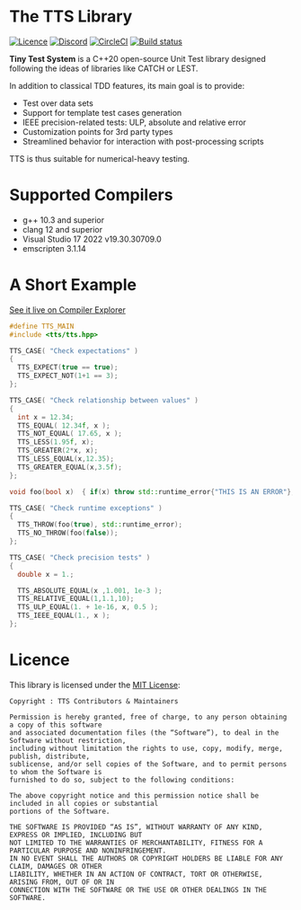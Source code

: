 # The TTS Library

[![Licence](https://img.shields.io/github/license/jfalcou/tts?style=plastic)](https://img.shields.io/github/license/jfalcou/tts?style=plastic)
[![Discord](https://img.shields.io/discord/692734675726237696?style=plastic)](https://discord.com/channels/692734675726237696/692735300522344468)
[![CircleCI](https://circleci.com/gh/jfalcou/tts.svg?style=svg&circle-token=8482adcf5f6785a67d19cf73b6fd4959d53e0e25)](https://circleci.com/gh/jfalcou/tts)
[![Build status](https://ci.appveyor.com/api/projects/status/020yd3e6dwhu4dae/branch/master?svg=true)](https://ci.appveyor.com/project/jfalcou/tts/branch/master)

**Tiny Test System** is a C++20 open-source Unit Test library designed following the ideas of
libraries like CATCH or LEST.

In addition to classical TDD features, its main goal is to provide:

- Test over data sets
- Support for template test cases generation
- IEEE precision-related tests: ULP, absolute and relative error
- Customization points for 3rd party types
- Streamlined behavior for interaction with post-processing scripts

TTS is thus suitable for numerical-heavy testing.

# Supported Compilers
  * g++ 10.3 and superior
  * clang 12 and superior
  * Visual Studio 17 2022 v19.30.30709.0
  * emscripten 3.1.14

# A Short Example

[See it live on Compiler Explorer](https://godbolt.org/z/cM5sxMxjo)

~~~~~~~~~~~~~~~~~~~~~~~~~~~~~~~~~~~~~~~~ c++
#define TTS_MAIN
#include <tts/tts.hpp>

TTS_CASE( "Check expectations" )
{
  TTS_EXPECT(true == true);
  TTS_EXPECT_NOT(1+1 == 3);
};

TTS_CASE( "Check relationship between values" )
{
  int x = 12.34;
  TTS_EQUAL( 12.34f, x );
  TTS_NOT_EQUAL( 17.65, x );
  TTS_LESS(1.95f, x);
  TTS_GREATER(2*x, x);
  TTS_LESS_EQUAL(x,12.35);
  TTS_GREATER_EQUAL(x,3.5f);
};

void foo(bool x)  { if(x) throw std::runtime_error{"THIS IS AN ERROR"}; }

TTS_CASE( "Check runtime exceptions" )
{
  TTS_THROW(foo(true), std::runtime_error);
  TTS_NO_THROW(foo(false));
};

TTS_CASE( "Check precision tests" )
{
  double x = 1.;

  TTS_ABSOLUTE_EQUAL(x ,1.001, 1e-3 );
  TTS_RELATIVE_EQUAL(1,1.1,10);
  TTS_ULP_EQUAL(1. + 1e-16, x, 0.5 );
  TTS_IEEE_EQUAL(1., x );
};
~~~~~~~~~~~~~~~~~~~~~~~~~~~~~~~~~~~~~~~~

# Licence

This library is licensed under the [MIT License](http://opensource.org/licenses/MIT):

~~~~~~~~~~~~~~~~~~~~~~~~~~~~~~~~~~~~~~~~~~~~~~~~~~ none
Copyright : TTS Contributors & Maintainers

Permission is hereby granted, free of charge, to any person obtaining a copy of this software
and associated documentation files (the “Software”), to deal in the Software without restriction,
including without limitation the rights to use, copy, modify, merge, publish, distribute,
sublicense, and/or sell copies of the Software, and to permit persons to whom the Software is
furnished to do so, subject to the following conditions:

The above copyright notice and this permission notice shall be included in all copies or substantial
portions of the Software.

THE SOFTWARE IS PROVIDED “AS IS”, WITHOUT WARRANTY OF ANY KIND, EXPRESS OR IMPLIED, INCLUDING BUT
NOT LIMITED TO THE WARRANTIES OF MERCHANTABILITY, FITNESS FOR A PARTICULAR PURPOSE AND NONINFRINGEMENT.
IN NO EVENT SHALL THE AUTHORS OR COPYRIGHT HOLDERS BE LIABLE FOR ANY CLAIM, DAMAGES OR OTHER
LIABILITY, WHETHER IN AN ACTION OF CONTRACT, TORT OR OTHERWISE, ARISING FROM, OUT OF OR IN
CONNECTION WITH THE SOFTWARE OR THE USE OR OTHER DEALINGS IN THE SOFTWARE.
~~~~~~~~~~~~~~~~~~~~~~~~~~~~~~~~~~~~~~~~~~~~~~~~~~
